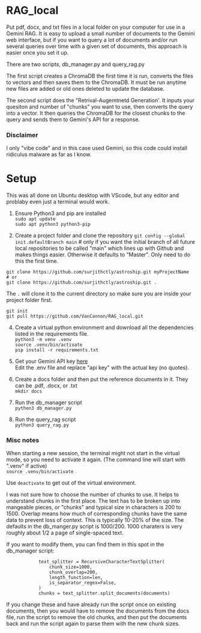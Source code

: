 # RAG_local
Put pdf, docx, and txt files in a local folder on your computer for use in a Gemini RAG. It is easy to upload a small number of documents to the Gemini web interface, but if you want to query a lot of documents and/or run several queries over time with a given set of documents, this approach is easier once you set it up.

There are two scripts, db_manager.py and query_rag.py

The first script creates a ChromaDB the first time it is run, converts the files to vectors and then saves them to the ChromaDB. It must be run anytime new files are added or old ones deleted to update the database.

The second script does the "Retrival-Augemtnetd Generation'. It inputs your quesiton and number of "chunks" you want to use, then converts the query into a vector.  It then queries the ChromaDB for the closest chunks to the query and sends them to Gemini's API for a response.

### Disclaimer
I only "vibe code" and in this case used Gemini, so this code could install ridiculus malware as far as I know.

# Setup
This was all done on Ubuntu desktop with VScode, but any editor and problaby even just a terminal would work.

1. Ensure Python3 and pip are installed  
`sudo apt update`  
`sudo apt python3 python3-pip`

2. Create a project folder and clone the repository
`git config --global init.defaultBranch main` # only if you want the initial branch of all future local repositories to be called "main" which lines up with Github and makes things easier. Otherwise it defaults to "Master". Only need to do this the first time.
```
git clone https://github.com/surjithctly/astroship.git myProjectName
# or
git clone https://github.com/surjithctly/astroship.git .
```  
The `.` will clone it to the current directory so make sure you are inside your project folder first.

  
`git init`  
`git pull https://github.com/VanCannon/RAG_local.git`

4. Create a virtual python environment and download all the dependencies listed in the requirements file.  
`python3 -m venv .venv`  
`source .venv/bin/activate`  
`pip install -r requirements.txt`

5. Get your Gemini API key [here](https://makersuite.google.com/app/apikey)  
Edit the .env file and replace "api key" with the actual key (no quotes).

6. Create a docs folder and then put the reference documents in it.  They can be .pdf, .docx, or .txt  
`mkdir docs`

7. Run the db_manager script  
`python3 db_manager.py`

8. Run the query_rag script  
`python3 query_rag.py`  

### Misc notes  
When starting a new session, the terminal might not start in the virtual mode, so you need to activate it again. (The command line will start with ".venv" if active)  
`source .venv/bin/activate`  

Use `deactivate` to get out of the virtual environment.  

I was not sure how to choose the number of chunks to use. It helps to understand chunks in the first place. The text has to be broken up into mangeable pieces, or "chunks" and typical size in characters is 200 to 1500. Overlap means how much of corresponding chunks have the same data to prevent loss of context. This is typically 10-20% of the size. The defaults in the db_manger.py script is 1000/200.  1000 charaters is very roughly about 1/2 a page of single-spaced text.

If you want to modify them, you can find them in this spot in the db_manager script:  
```            # Use a text splitter to break the document into manageable chunks.
            text_splitter = RecursiveCharacterTextSplitter(
                chunk_size=1000,
                chunk_overlap=200,
                length_function=len,
                is_separator_regex=False,
            )
            chunks = text_splitter.split_documents(documents)
```

If you change these and have already run the script once on existing documents, then you would have to remove the documents from the docs file, run the script to remove the old chunks, and then put the documents back and run the script again to parse them with the new chunk sizes.

